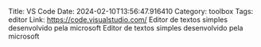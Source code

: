 Title: VS Code
Date: 2024-02-10T13:56:47.916410
Category: toolbox
Tags: editor
Link: https://code.visualstudio.com/
Editor de textos simples desenvolvido pela microsoft
Editor de textos simples desenvolvido pela microsoft
